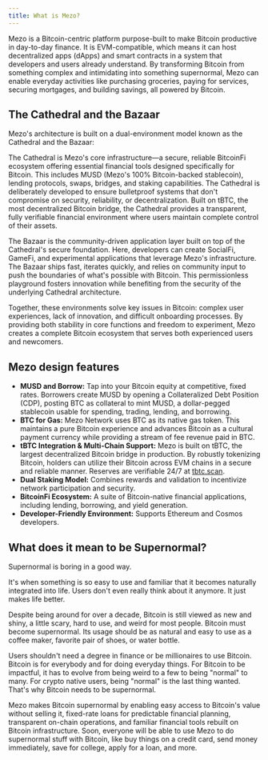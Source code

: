 ```yaml
---
title: What is Mezo?
---
```


Mezo is a Bitcoin-centric platform purpose-built to make Bitcoin productive in day-to-day finance. It is EVM-compatible, which means it can host decentralized apps (dApps) and smart contracts in a system that developers and users already understand. By transforming Bitcoin from something complex and intimidating into something supernormal, Mezo can enable everyday activities like purchasing groceries, paying for services, securing mortgages, and building savings, all powered by Bitcoin.

## The Cathedral and the Bazaar

Mezo's architecture is built on a dual-environment model known as the Cathedral and the Bazaar:

The Cathedral is Mezo's core infrastructure—a secure, reliable BitcoinFi ecosystem offering essential financial tools designed specifically for Bitcoin. This includes MUSD (Mezo's 100% Bitcoin-backed stablecoin), lending protocols, swaps, bridges, and staking capabilities. The Cathedral is deliberately developed to ensure bulletproof systems that don't compromise on security, reliability, or decentralization. Built on tBTC, the most decentralized Bitcoin bridge, the Cathedral provides a transparent, fully verifiable financial environment where users maintain complete control of their assets.

The Bazaar is the community-driven application layer built on top of the Cathedral's secure foundation. Here, developers can create SocialFi, GameFi, and experimental applications that leverage Mezo's infrastructure. The Bazaar ships fast, iterates quickly, and relies on community input to push the boundaries of what's possible with Bitcoin. This permissionless playground fosters innovation while benefiting from the security of the underlying Cathedral architecture.

Together, these environments solve key issues in Bitcoin: complex user experiences, lack of innovation, and difficult onboarding processes. By providing both stability in core functions and freedom to experiment, Mezo creates a complete Bitcoin ecosystem that serves both experienced users and newcomers.

## Mezo design features

- **MUSD and Borrow:** Tap into your Bitcoin equity at competitive, fixed rates. Borrowers create MUSD by opening a Collateralized Debt Position (CDP), posting BTC as collateral to mint MUSD, a dollar-pegged stablecoin usable for spending, trading, lending, and borrowing. 
- **BTC for Gas:** Mezo Network uses BTC as its native gas token. This maintains a pure Bitcoin experience and advances Bitcoin as a cultural payment currency while providing a stream of fee revenue paid in BTC.
- **tBTC Integration & Multi-Chain Support:** Mezo is built on tBTC, the largest decentralized Bitcoin bridge in production. By robustly tokenizing Bitcoin, holders can utilize their Bitcoin across EVM chains in a secure and reliable manner. Reserves are verifiable 24/7 at [tbtc.scan](http://tbtc.scan).
- **Dual Staking Model:** Combines rewards and validation to incentivize network participation and security.
- **BitcoinFi Ecosystem:** A suite of Bitcoin-native financial applications, including lending, borrowing, and yield generation.
- **Developer-Friendly Environment:** Supports Ethereum and Cosmos developers.

## What does it mean to be Supernormal? 

Supernormal is boring in a good way.

It's when something is so easy to use and familiar that it becomes naturally integrated into life. Users don't even really think about it anymore. It just makes life better.

Despite being around for over a decade, Bitcoin is still viewed as new and shiny, a little scary, hard to use, and weird for most people. Bitcoin must become supernormal. Its usage should be as natural and easy to use as a coffee maker, favorite pair of shoes, or water bottle.

Users shouldn't need a degree in finance or be millionaires to use Bitcoin. Bitcoin is for everybody and for doing everyday things. For Bitcoin to be impactful, it has to evolve from being weird to a few to being "normal" to many. For crypto native users, being "normal" is the last thing wanted. That's why Bitcoin needs to be supernormal.

Mezo makes Bitcoin supernormal by enabling easy access to Bitcoin's value without selling it, fixed-rate loans for predictable financial planning, transparent on-chain operations, and familiar financial tools rebuilt on Bitcoin infrastructure. Soon, everyone will be able to use Mezo to do supernormal stuff with Bitcoin, like buy things on a credit card, send money immediately, save for college, apply for a loan, and more.